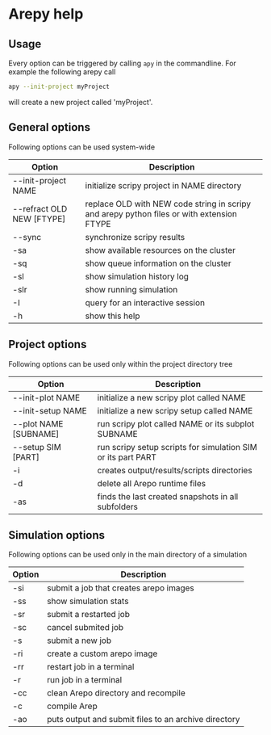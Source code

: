 # Arepy help

## Usage

Every option can be triggered by calling `apy` in the commandline.
For example the following arepy call

```bash
apy --init-project myProject
```

will create a new project called 'myProject'.

## General options

Following options can be used system-wide

| Option                       | Description                                  |
|------------------------------|----------------------------------------------|
| --init-project NAME          | initialize scripy project in NAME directory  |  
| --refract OLD NEW [FTYPE]    | replace OLD with NEW code string in scripy and arepy python files or with extension FTYPE |
| --sync                       | synchronize scripy results                   |
|-sa                           | show available resources on the cluster      |
|-sq                           | show queue information on the cluster        |
|-sl                           | show simulation history log                  |
|-slr                          | show running simulation                      |
|-I                            | query for an interactive session             |
|-h                            | show this help                               |

## Project options

Following options can be used only within the project directory tree

| Option                | Description                                        |
|-----------------------|----------------------------------------------------|
| --init-plot NAME      | initialize a new scripy plot called NAME           |
| --init-setup NAME     | initialize a new scripy setup called NAME          |
| --plot NAME [SUBNAME] | run scripy plot called NAME or its subplot SUBNAME |
| --setup SIM [PART]    | run scripy setup scripts for simulation SIM or its part PART |
|-i                     | creates output/results/scripts directories         |
|-d                     | delete all Arepo runtime files                     |
|-as                    | finds the last created snapshots in all subfolders |

## Simulation options

Following options can be used only in the main directory of a simulation

| Option | Description                                          |
|--------|------------------------------------------------------|
|-si     | submit a job that creates arepo images               |
|-ss     | show simulation stats                                |
|-sr     | submit a restarted job                               |
|-sc     | cancel submited job                                  |
|-s      | submit a new job                                     |
|-ri     | create a custom arepo image                          |
|-rr     | restart job in a terminal                            |
|-r      | run job in a terminal                                |
|-cc     | clean Arepo directory and recompile                  |
|-c      | compile Arep                                         |
|-ao     | puts output and submit files to an archive directory |
